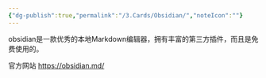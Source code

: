 ```yaml
---
{"dg-publish":true,"permalink":"/3.Cards/Obsidian/","noteIcon":""}
---
```


obsidian是一款优秀的本地Markdown编辑器，拥有丰富的第三方插件，而且是免费使用的。

官方网站 https://obsidian.md/ 

